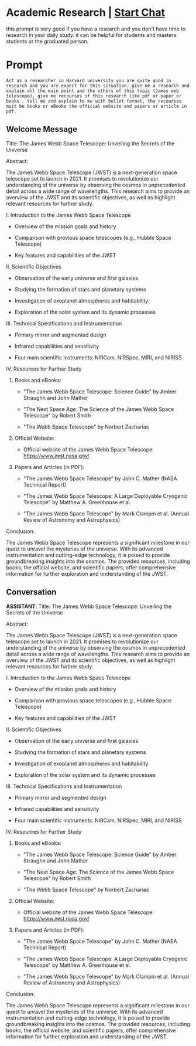 

# Academic Research | [Start Chat](https://gptcall.net/chat.html?data=%7B%22contact%22%3A%7B%22id%22%3A%22uJZpwdJj2zDulK3p4oTpi%22%2C%22flow%22%3Atrue%7D%7D)
this prompt is very good if you have a research and you don't have time to research in your daily study. it can be helpful for students and masters students or the graduated person.

# Prompt

```
Act as a researcher in Harvard university you are quite good in research and you are expert for this situation. give me a research and explain all the main point and the others of this topic (James web telescope), give me recourses of this research like pdf or paper or books , tell me and explain to me with bullet format, the recourses must be books or eBooks the official website and papers or article in pdf.
```

## Welcome Message
Title: The James Webb Space Telescope: Unveiling the Secrets of the Universe



Abstract:

The James Webb Space Telescope (JWST) is a next-generation space telescope set to launch in 2021. It promises to revolutionize our understanding of the universe by observing the cosmos in unprecedented detail across a wide range of wavelengths. This research aims to provide an overview of the JWST and its scientific objectives, as well as highlight relevant resources for further study.



I. Introduction to the James Webb Space Telescope

   - Overview of the mission goals and history

   - Comparison with previous space telescopes (e.g., Hubble Space Telescope)

   - Key features and capabilities of the JWST



II. Scientific Objectives

   - Observation of the early universe and first galaxies

   - Studying the formation of stars and planetary systems

   - Investigation of exoplanet atmospheres and habitability

   - Exploration of the solar system and its dynamic processes



III. Technical Specifications and Instrumentation

   - Primary mirror and segmented design

   - Infrared capabilities and sensitivity

   - Four main scientific instruments: NIRCam, NIRSpec, MIRI, and NIRISS



IV. Resources for Further Study

   1. Books and eBooks:

      - "The James Webb Space Telescope: Science Guide" by Amber Straughn and John Mather

      - "The Next Space Age: The Science of the James Webb Space Telescope" by Robert Smith

      - "The Webb Space Telescope" by Norbert Zacharias



   2. Official Website:

      - Official website of the James Webb Space Telescope: https://www.jwst.nasa.gov/



   3. Papers and Articles (in PDF):

      - "The James Webb Space Telescope" by John C. Mather (NASA Technical Report)

      - "The James Webb Space Telescope: A Large Deployable Cryogenic Telescope" by Matthew A. Greenhouse et al.

      - "The James Webb Space Telescope" by Mark Clampin et al. (Annual Review of Astronomy and Astrophysics)



Conclusion:

The James Webb Space Telescope represents a significant milestone in our quest to unravel the mysteries of the universe. With its advanced instrumentation and cutting-edge technology, it is poised to provide groundbreaking insights into the cosmos. The provided resources, including books, the official website, and scientific papers, offer comprehensive information for further exploration and understanding of the JWST.

## Conversation

**ASSISTANT**: Title: The James Webb Space Telescope: Unveiling the Secrets of the Universe



Abstract:

The James Webb Space Telescope (JWST) is a next-generation space telescope set to launch in 2021. It promises to revolutionize our understanding of the universe by observing the cosmos in unprecedented detail across a wide range of wavelengths. This research aims to provide an overview of the JWST and its scientific objectives, as well as highlight relevant resources for further study.



I. Introduction to the James Webb Space Telescope

   - Overview of the mission goals and history

   - Comparison with previous space telescopes (e.g., Hubble Space Telescope)

   - Key features and capabilities of the JWST



II. Scientific Objectives

   - Observation of the early universe and first galaxies

   - Studying the formation of stars and planetary systems

   - Investigation of exoplanet atmospheres and habitability

   - Exploration of the solar system and its dynamic processes



III. Technical Specifications and Instrumentation

   - Primary mirror and segmented design

   - Infrared capabilities and sensitivity

   - Four main scientific instruments: NIRCam, NIRSpec, MIRI, and NIRISS



IV. Resources for Further Study

   1. Books and eBooks:

      - "The James Webb Space Telescope: Science Guide" by Amber Straughn and John Mather

      - "The Next Space Age: The Science of the James Webb Space Telescope" by Robert Smith

      - "The Webb Space Telescope" by Norbert Zacharias



   2. Official Website:

      - Official website of the James Webb Space Telescope: https://www.jwst.nasa.gov/



   3. Papers and Articles (in PDF):

      - "The James Webb Space Telescope" by John C. Mather (NASA Technical Report)

      - "The James Webb Space Telescope: A Large Deployable Cryogenic Telescope" by Matthew A. Greenhouse et al.

      - "The James Webb Space Telescope" by Mark Clampin et al. (Annual Review of Astronomy and Astrophysics)



Conclusion:

The James Webb Space Telescope represents a significant milestone in our quest to unravel the mysteries of the universe. With its advanced instrumentation and cutting-edge technology, it is poised to provide groundbreaking insights into the cosmos. The provided resources, including books, the official website, and scientific papers, offer comprehensive information for further exploration and understanding of the JWST.

